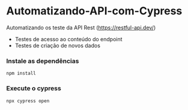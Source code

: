 # Automatizando-API-com-Cypress

Automatizando os teste da API Rest (https://restful-api.dev/)

- Testes de acesso ao conteúdo do endpoint
- Testes de criação de novos dados 

### Instale as dependências

```
npm install
```

### Execute o cypress

```
npx cypress open
```